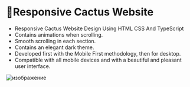 # :cactus:Responsive Cactus Website

- Responsive Cactus Website Design Using HTML CSS And TypeScript
- Contains animations when scrolling.
- Smooth scrolling in each section.
- Contains an elegant dark theme.
- Developed first with the Mobile First methodology, then for desktop.
- Compatible with all mobile devices and with a beautiful and pleasant user interface.

![изображение](https://github.com/Lemondemones/cacti-app/assets/88857085/70788cf0-859f-4841-b698-f3f2c2206e13)
